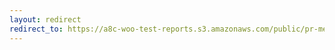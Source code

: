 ```yaml
---
layout: redirect
redirect_to: https://a8c-woo-test-reports.s3.amazonaws.com/public/pr-merge/44870/api/index.html
---
```

